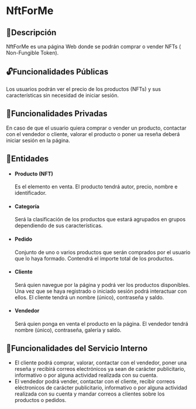 # NftForMe
## 📝Descripción
NftForMe es una página Web donde se podrán comprar o vender NFTs ( Non-Fungible Token). 
## 🔓Funcionalidades Públicas
Los usuarios podrán ver el precio de los productos (NFTs) y sus características sin necesidad de iniciar sesión.
## 🔐Funcionalidades Privadas
En caso de que el usuario quiera comprar o vender un producto, contactar con el vendedor o cliente, valorar el producto o poner ua reseña deberá iniciar sesión en la página. 
## 📑Entidades 
- #### Producto (NFT)
  Es el elemento en venta. El producto tendrá autor, precio, nombre e identificador.
- #### Categoría
  Será la clasificación de los productos que estará agrupados en grupos dependiendo de sus características.
- #### Pedido
  Conjunto de uno o varios productos que serán comprados por el usuario que lo haya formado. Contendrá el importe total de los productos.
- #### Cliente
  Será quien navegue por la página y podrá ver los productos disponibles. Una vez que se haya registrado o iniciado sesión podrá interactuar con ellos. El cliente tendrá un nombre (único), contraseña y saldo.
- #### Vendedor
  Será quien ponga en venta el producto en la página. El vendedor tendrá nombre (único), contraseña, galería y saldo.
## 🔧Funcionalidades del Servicio Interno
- El cliente podrá comprar, valorar, contactar con el vendedor, poner una reseña y recibirá correos electrónicos ya sean de carácter publicitario, informativo o por alguna actividad realizada con su cuenta. 
- El vendedor podrá vender, contactar con el cliente, recibir correos eléctronicos de carácter publicitario, informativo o por alguna actividad realizada con su cuenta y mandar correos a clientes sobre los productos o pedidos.

